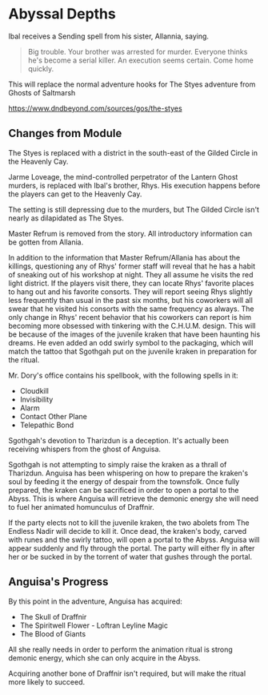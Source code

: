 # Abyssal Depths
Ibal receives a Sending spell from his sister, Allannia, saying.

> Big trouble. Your brother was arrested for murder. Everyone thinks he's become a serial killer. An execution seems certain. Come home quickly.

This will replace the normal adventure hooks for The Styes adventure from Ghosts of Saltmarsh

https://www.dndbeyond.com/sources/gos/the-styes

## Changes from Module
The Styes is replaced with a district in the south-east of the Gilded Circle in the Heavenly Cay.

Jarme Loveage, the mind-controlled perpetrator of the Lantern Ghost murders, is replaced with Ibal's brother, Rhys. His execution happens before the players can get to the Heavenly Cay.

The setting is still depressing due to the murders, but The Gilded Circle isn't nearly as dilapidated as The Styes.

Master Refrum is removed from the story. All introductory information can be gotten from Allania.

In addition to the information that Master Refrum/Allania has about the killings, questioning any of Rhys' former staff will reveal that he has a habit of sneaking out of his workshop at night. They all assume he visits the red light district. If the players visit there, they can locate Rhys' favorite places to hang out and his favorite consorts. They will report seeing Rhys slightly less frequently than usual in the past six months, but his coworkers will all swear that he visited his consorts with the same frequency as always. The only change in Rhys' recent behavior that his coworkers can report is him becoming more obsessed with tinkering with the C.H.U.M. design. This will be because of the images of the juvenile kraken that have been haunting his dreams. He even added an odd swirly symbol to the packaging, which will match the tattoo that Sgothgah put on the juvenile kraken in preparation for the ritual.

Mr. Dory's office contains his spellbook, with the following spells in it:
* Cloudkill
* Invisibility
* Alarm
* Contact Other Plane
* Telepathic Bond

Sgothgah's devotion to Tharizdun is a deception. It's actually been receiving whispers from the ghost of Anguisa.

Sgothgah is not attempting to simply raise the kraken as a thrall of Tharizdun. Anguisa has been whispering on how to prepare the kraken's soul by feeding it the energy of despair from the townsfolk. Once fully prepared, the kraken can be sacrificed in order to open a portal to the Abyss. This is where Anguisa will retrieve the demonic energy she will need to fuel her animated homunculus of Draffnir.

If the party elects not to kill the juvenile kraken, the two abolets from The Endless Nadir will decide to kill it. Once dead, the kraken's body, carved with runes and the swirly tattoo, will open a portal to the Abyss. Anguisa will appear suddenly and fly through the portal. The party will either fly in after her or be sucked in by the torrent of water that gushes through the portal.

## Anguisa's Progress
By this point in the adventure, Anguisa has acquired:
* The Skull of Draffnir
* The Spiritwell Flower - Loftran Leyline Magic
* The Blood of Giants

All she really needs in order to perform the animation ritual is strong demonic energy, which she can only acquire in the Abyss.

Acquiring another bone of Draffnir isn't required, but will make the ritual more likely to succeed.
